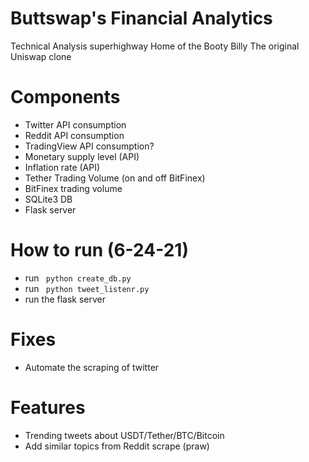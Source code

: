 # Buttswap's Financial Analytics 
Technical Analysis superhighway 
Home of the Booty Billy
The original Uniswap clone

# Components
- Twitter API consumption
- Reddit API consumption
- TradingView API consumption?
- Monetary supply level (API)
- Inflation rate (API)
- Tether Trading Volume (on and off BitFinex)
- BitFinex trading volume
- SQLite3 DB
- Flask server

# How to run (6-24-21)
- run <code> python create_db.py </code>
- run <code> python tweet_listenr.py </code>
- run the flask server

# Fixes
- Automate the scraping of twitter

# Features
- Trending tweets about USDT/Tether/BTC/Bitcoin
- Add similar topics from Reddit scrape (praw)

